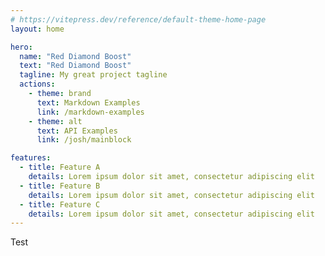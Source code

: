 ```yaml
---
# https://vitepress.dev/reference/default-theme-home-page
layout: home

hero:
  name: "Red Diamond Boost"
  text: "Red Diamond Boost"
  tagline: My great project tagline
  actions:
    - theme: brand
      text: Markdown Examples
      link: /markdown-examples
    - theme: alt
      text: API Examples
      link: /josh/mainblock

features:
  - title: Feature A
    details: Lorem ipsum dolor sit amet, consectetur adipiscing elit
  - title: Feature B
    details: Lorem ipsum dolor sit amet, consectetur adipiscing elit
  - title: Feature C
    details: Lorem ipsum dolor sit amet, consectetur adipiscing elit
---
```

<div class="p-3">Test</div>
